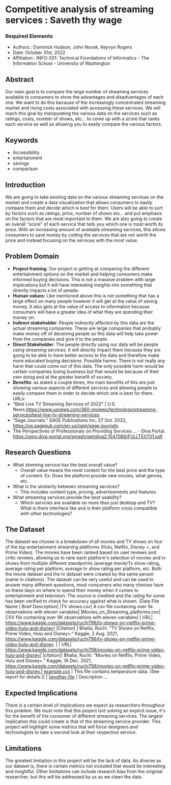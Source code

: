 # Competitive analysis of streaming services : Saveth thy wage  
### Required Elements
* Authors : Dominick Hudson, John Novak, Keyvyn Rogers
* Date: October 31st, 2022
* Affiliation : INFO-201: Technical Foundations of Informatics - The Information School - University of Washington

## Abstract
Our main goal is to compare the large number of streaming services available to consumers to show the advantages and disadvantages of each one. We want to do this because of the increasingly concentrated streaming market and rising costs associated with accessing these services. We will reach this goal by manipulating the various data on the services such as ratings, costs, number of shows, etc… to come up with a score that ranks each service as well as allowing you to easily compare the various factors.
## Keywords
- Accessibility
- entertainment
- savings
- comparison

## Introduction
We are going to take existing data on the various streaming services on the market and create a data visualization that allows consumers to easily compare them and decide which is best for them. Users will be able to sort by factors such as ratings, price, number of shows ets… and put emphasis on the factors that are most important to them. We are also going to create an overall “score” of each service that tells you which one is most worth its price. With an increasing amount of available streaming services, this allows consumers to save money by cutting the services that are not worth the price and instead focusing on the services with the most value.
## Problem Domain
- **Project framing**: Our project is getting at comparing the different entertainment options on the market and helping consumers make informed buying decisions. This is not a massive problem with large implications but it will have interesting insights into something that directly impacts a lot of people.
- **Human values**: Like mentioned above this is not something that has a large effect on many people however it will get at the value of saving money. It also gets at the value of access to information because consumers will have a greater idea of what they are spending their money on.
- **Indirect stakeholder**: People indirectly affected by this data are the actual streaming companies. These are large companies that probably make money off of deceiving people so this data will help take power from the companies and give it to the people.
- **Direct Stakeholder**: The people directly using our data will be people using streaming services. It will directly impact them because they are going to be able to have better access to the data and therefore make more educated buying decisions.
Possible harms: There is not really any harm that could come out of this data. The only possible harm would be certain companies losing business but that would be because of their own doing and at the greater benefit of society.
- **Benefits**: as stated a couple times, the main benefits of this are just showing various aspects of different services and allowing people to easily compare them in order to decide which one is best for them.
URLs:
-  "Best Live TV Streaming Services of 2022" | U.S. News.https://www.usnews.com/360-reviews/technology/streaming-services/best-live-tv-streaming-services.
- “Sage Journals.” SAGE Publications Inc, 27 Oct. 2022, https://us.sagepub.com/en-us/nam/sage-journals.
- The Perspectives of Professionals on Providing Services ... - Diva Portal. https://umu.diva-portal.org/smash/get/diva2:1547068/FULLTEXT01.pdf. 
## Research Questions
  * What streming service has the best overall value?
    -  Overall value means the most content for the best price and the type of content. Ex: Does the platform provide new movies, what genres, etc.
  * What is the similarity between streaming services?
    - This includes content type, pricing, advertisements and features.
  * What streaming services provide the best usability?
    - Which servcies are available on more than just desktop and TV? What is there interface like and is their platform cross compatible with other technologies?

## The Dataset
The dataset we choose is a breakdown of all movies and TV shows on four of the top entertainment streaming platforms (Hulu, Netflix, Disney +, and Prime Video). The movies have been ranked based on user reviews and critic reviews, allowing us to rank each platform's selection of movies and tv shows from multiple different standpoints (average movie/Tv show rating, average rating per platform, average tv show rating per platform, etc. Both the movie dataset and the tv dataset were created by the same person (name in citations). The dataset can be very useful and can be used to answer many different questions, most consumers who many choices have so these days on where to spend their money when it comes to entertainment and television. The source is credited and the rating for some has been verified to check for accuracy against what is shown.
|Data File Name | Brief Description|
|TV shows.csv| A csv file containing over 5k observations with eleven variables|
|Movies_on_Streaming_platforms.csv| CSV file containing over 9K observations with eleven variables|
| URL| https://www.kaggle.com/datasets/ruchi798/tv-shows-on-netflix-prime-video-hulu-and-disney|
|Citation| | Bhatia, Ruchi. “TV Shows on Netflix, Prime Video, Hulu and Disney+.” Kaggle, 2 Aug. 2021, https://www.kaggle.com/datasets/ruchi798/tv-shows-on-netflix-prime-video-hulu-and-disney. |
| URL| https://www.kaggle.com/datasets/ruchi798/movies-on-netflix-prime-video-hulu-and-disney|
|citation|| Bhatia, Ruchi. “Movies on Netflix, Prime Video, Hulu and Disney+.” Kaggle, 16 Dec. 2021, https://www.kaggle.com/datasets/ruchi798/movies-on-netflix-prime-video-hulu-and-disney.|
[example.cvs](./example.csv) | This file contains temperature data. (See report for details.)|
|
|[another-file](./filename2.csv) | Description ...
## Expected Implications
  There is a certain level of implications we expect as researchers throughout this problem. We must note that this project isnt solving an explicit issue, it's for the benefit of the consumer of different streaming services. The largest implication this could create is that of the streaming service provider. This project will highlight some metrics that will force designers and technologists to take a second look at their respective service.   
## Limitations
  The greatest limitation in this project will be the lack of data. As diverse as our dataset is, there is certain metrics not included that would be interesting and insightful. Other limitations can include research bias from the originial researcher, but this will be addressed by us as we clean the data.   
##
